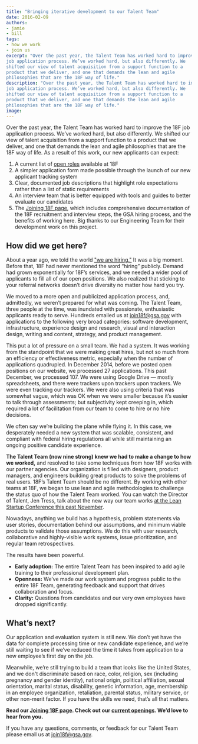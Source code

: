 ```yaml
---
title: "Bringing iterative development to our Talent Team"
date: 2016-02-09
authors:
- jamie
- bill
tags:
- how we work
- join us
excerpt: "Over the past year, the Talent Team has worked hard to improve the 18F
job application process. We’ve worked hard, but also differently. We
shifted our view of talent acquisition from a support function to a
product that we deliver, and one that demands the lean and agile
philosophies that are the 18F way of life."
description: "Over the past year, the Talent Team has worked hard to improve the 18F
job application process. We’ve worked hard, but also differently. We
shifted our view of talent acquisition from a support function to a
product that we deliver, and one that demands the lean and agile
philosophies that are the 18F way of life."
image:
---
```


Over the past year, the Talent Team has worked hard to improve the 18F
job application process. We’ve worked hard, but also differently. We
shifted our view of talent acquisition from a support function to a
product that we deliver, and one that demands the lean and agile
philosophies that are the 18F way of life. As a result of this work, our
new applicants can expect:

1.  A current list of [open roles](https://pages.18f.gov/joining-18f/roles-and-teams/) available at 18F
2.  A simpler application form made possible through the launch of our new applicant tracking system
3.  Clear, documented job descriptions that highlight role expectations rather than a list of static requirements
4.  An interview team that is better equipped with tools and guides to better evaluate our candidates
5.  The [Joining 18F page](https://pages.18f.gov/joining-18f/), which includes comprehensive documentation of the 18F recruitment and interview steps, the GSA hiring process, and the benefits of working here. Big thanks to our Engineering Team for their development work on this project.

How did we get here?
--------------------

About a year ago, we told the world ["we are
hiring."](https://18f.gsa.gov/2015/02/25/We-Are-Hiring/) It was a big
moment. Before that, 18F had never mentioned the word “hiring” publicly.
Demand had grown exponentially for 18F’s services, and we needed a wider
pool of applicants to fill all of our open positions. We also realized
that sticking to your referral networks doesn’t drive diversity no
matter how hard you try.

We moved to a more open and publicized application process, and,
admittedly, we weren’t prepared for what was coming. The Talent Team,
three people at the time, was inundated with passionate, enthusiastic
applicants ready to serve. Hundreds emailed us at
[join18f@gsa.gov](mailto:join18f@gsa.gov) with applications to the
following very broad categories: software development, infrastructure,
experience design and research, visual and interaction design, writing
and content, strategy, and product management.

This put a lot of pressure on a small team. We had a system. It was
working from the standpoint that we were making great hires, but not so
much from an efficiency or effectiveness metric, especially when the
number of applications quadrupled. In December 2014, before we posted
open positions on our website, we processed 27 applications. This past
December, we processed 107. We were using Google Drive — mostly
spreadsheets, and there were trackers upon trackers upon trackers. We
were even tracking our trackers. We were also using criteria that was
somewhat vague, which was OK when we were smaller because it’s easier to
talk through assessments; but subjectivity kept creeping in, which
required a lot of facilitation from our team to come to hire or no hire
decisions.

We often say we’re building the plane while flying it. In this case, we
desperately needed a new system that was scalable, consistent, and
compliant with federal hiring regulations all while still maintaining an
ongoing positive candidate experience.

**The Talent Team (now nine strong) knew we had to make a change to how
we worked,** and resolved to take some techniques from how 18F works
with our partner agencies. Our organization is filled with designers,
product managers, and engineers building great products to solve the
problems of real users. 18F’s Talent Team should be no different. By
working with other teams at 18F, we began to use lean and agile
methodologies to challenge the status quo of how the Talent Team worked.
You can watch the Director of Talent, Jen Tress, talk about the new way
our team works [at the Lean Startup Conference this past
November](https://youtu.be/10u-mqd3V9A?t=16m42s).

Nowadays, anything we build has a hypothesis, problem statements via
user stories, documentation behind our assumptions, and minimum viable
products to validate those assumptions. We do this with user research,
collaborative and highly-visible work systems, issue prioritization, and
regular team retrospectives.

The results have been powerful.

-   **Early adoption:** The entire Talent Team has been inspired to add agile training to their professional development plan.
-   **Openness:** We’ve made our work system and progress public to the entire 18F Team, generating feedback and support that drives collaboration and focus.
-   **Clarity:** Questions from candidates and our very own employees have dropped significantly.

What’s next?
------------

Our application and evaluation system is still new. We don’t yet have
the data for complete processing time or new candidate experience, and
we’re still waiting to see if we’ve reduced the time it takes from
application to a new employee’s first day on the job.

Meanwhile, we’re still trying to build a team that looks like the United
States, and we don't discriminate based on race, color, religion, sex
(including pregnancy and gender identity), national origin, political
affiliation, sexual orientation, marital status, disability, genetic
information, age, membership in an employee organization, retaliation,
parental status, military service, or other non-merit factor. If you
have the skills we need, that’s all that matters.

**Read our [Joining 18F page](http://join.18f.gov/).
Check out our [current
openings](https://pages.18f.gov/joining-18f/roles-and-teams/).
We’d love to hear from you.**

If you have any questions, comments, or feedback for our Talent Team
please email us at [join18f@gsa.gov](mailto:join18f@gsa.gov).
